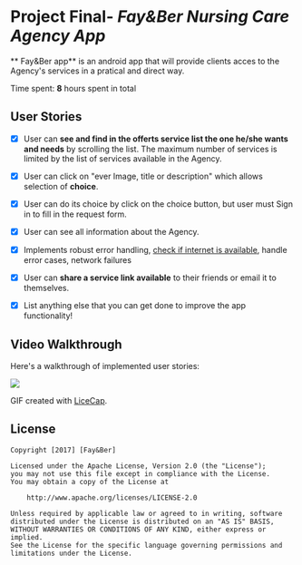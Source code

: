 # Project Final- *Fay&Ber Nursing Care Agency App*

** Fay&Ber app** is an android app that will provide clients acces to the Agency's services in a pratical and direct way.

Time spent: **8** hours spent in total

## User Stories

* [X] User can **see and find in the offerts service list the one he/she wants and needs** by scrolling the list. The maximum number of services is limited by the list of services available in the Agency.
* [X] User can click on "ever Image, title or description" which allows selection of **choice**.
* [X] User can do its choice by click on the choice button, but user must Sign in to fill in the request form.
* [X] User can see all information about the Agency.
* [X] Implements robust error handling, [check if internet is available](http://guides.codepath.com/android/Sending-and-Managing-Network-Requests#checking-for-network-connectivity), handle error cases, network failures
* [X] User can **share a service link available** to their friends or email it to themselves.

* [X] List anything else that you can get done to improve the app functionality!

## Video Walkthrough

Here's a walkthrough of implemented user stories:

<img src="http://i.imgur.com/6nB6BSA.gif" />

GIF created with [LiceCap](http://www.cockos.com/licecap/).

## License

    Copyright [2017] [Fay&Ber]

    Licensed under the Apache License, Version 2.0 (the "License");
    you may not use this file except in compliance with the License.
    You may obtain a copy of the License at

        http://www.apache.org/licenses/LICENSE-2.0

    Unless required by applicable law or agreed to in writing, software
    distributed under the License is distributed on an "AS IS" BASIS,
    WITHOUT WARRANTIES OR CONDITIONS OF ANY KIND, either express or implied.
    See the License for the specific language governing permissions and
    limitations under the License.
